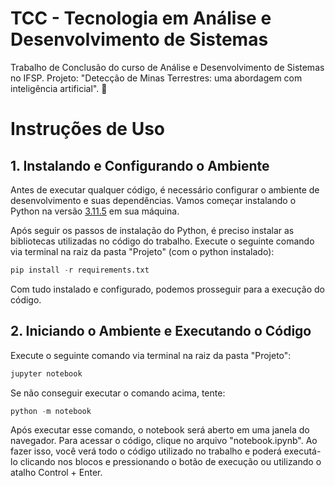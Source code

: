 # TCC - Tecnologia em Análise e Desenvolvimento de Sistemas

Trabalho de Conclusão do curso de Análise e Desenvolvimento de Sistemas no IFSP.
Projeto: "Detecção de Minas Terrestres: uma abordagem com inteligência artificial". 🚀

# Instruções de Uso

## 1. Instalando e Configurando o Ambiente

Antes de executar qualquer código, é necessário configurar o ambiente de desenvolvimento e suas dependências. Vamos começar instalando o Python na versão [3.11.5](https://www.python.org/downloads/release/python-3115/) em sua máquina.

Após seguir os passos de instalação do Python, é preciso instalar as bibliotecas utilizadas no código do trabalho. Execute o seguinte comando via terminal na raiz da pasta "Projeto" (com o python instalado):

```py
pip install -r requirements.txt
```

Com tudo instalado e configurado, podemos prosseguir para a execução do código.

## 2. Iniciando o Ambiente e Executando o Código

Execute o seguinte comando via terminal na raiz da pasta "Projeto":

```py
jupyter notebook
```

Se não conseguir executar o comando acima, tente:

```py
python -m notebook
```

Após executar esse comando, o notebook será aberto em uma janela do navegador. Para acessar o código, clique no arquivo "notebook.ipynb". Ao fazer isso, você verá todo o código utilizado no trabalho e poderá executá-lo clicando nos blocos e pressionando o botão de execução ou utilizando o atalho Control + Enter.
